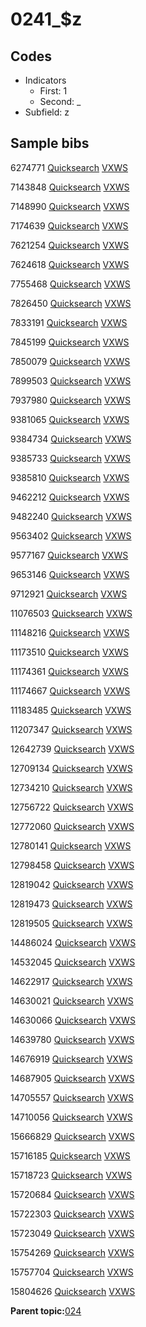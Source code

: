 # 0241\_$z

## Codes

-   Indicators
    -   First: 1
    -   Second: \_
-   Subfield: z

## Sample bibs

6274771 [Quicksearch](https://search.library.yale.edu/catalog/6274771) [VXWS](http://prodorbis.library.yale.edu:7014/vxws/GetHoldingsService?bibId=6274771)

7143848 [Quicksearch](https://search.library.yale.edu/catalog/7143848) [VXWS](http://prodorbis.library.yale.edu:7014/vxws/GetHoldingsService?bibId=7143848)

7148990 [Quicksearch](https://search.library.yale.edu/catalog/7148990) [VXWS](http://prodorbis.library.yale.edu:7014/vxws/GetHoldingsService?bibId=7148990)

7174639 [Quicksearch](https://search.library.yale.edu/catalog/7174639) [VXWS](http://prodorbis.library.yale.edu:7014/vxws/GetHoldingsService?bibId=7174639)

7621254 [Quicksearch](https://search.library.yale.edu/catalog/7621254) [VXWS](http://prodorbis.library.yale.edu:7014/vxws/GetHoldingsService?bibId=7621254)

7624618 [Quicksearch](https://search.library.yale.edu/catalog/7624618) [VXWS](http://prodorbis.library.yale.edu:7014/vxws/GetHoldingsService?bibId=7624618)

7755468 [Quicksearch](https://search.library.yale.edu/catalog/7755468) [VXWS](http://prodorbis.library.yale.edu:7014/vxws/GetHoldingsService?bibId=7755468)

7826450 [Quicksearch](https://search.library.yale.edu/catalog/7826450) [VXWS](http://prodorbis.library.yale.edu:7014/vxws/GetHoldingsService?bibId=7826450)

7833191 [Quicksearch](https://search.library.yale.edu/catalog/7833191) [VXWS](http://prodorbis.library.yale.edu:7014/vxws/GetHoldingsService?bibId=7833191)

7845199 [Quicksearch](https://search.library.yale.edu/catalog/7845199) [VXWS](http://prodorbis.library.yale.edu:7014/vxws/GetHoldingsService?bibId=7845199)

7850079 [Quicksearch](https://search.library.yale.edu/catalog/7850079) [VXWS](http://prodorbis.library.yale.edu:7014/vxws/GetHoldingsService?bibId=7850079)

7899503 [Quicksearch](https://search.library.yale.edu/catalog/7899503) [VXWS](http://prodorbis.library.yale.edu:7014/vxws/GetHoldingsService?bibId=7899503)

7937980 [Quicksearch](https://search.library.yale.edu/catalog/7937980) [VXWS](http://prodorbis.library.yale.edu:7014/vxws/GetHoldingsService?bibId=7937980)

9381065 [Quicksearch](https://search.library.yale.edu/catalog/9381065) [VXWS](http://prodorbis.library.yale.edu:7014/vxws/GetHoldingsService?bibId=9381065)

9384734 [Quicksearch](https://search.library.yale.edu/catalog/9384734) [VXWS](http://prodorbis.library.yale.edu:7014/vxws/GetHoldingsService?bibId=9384734)

9385733 [Quicksearch](https://search.library.yale.edu/catalog/9385733) [VXWS](http://prodorbis.library.yale.edu:7014/vxws/GetHoldingsService?bibId=9385733)

9385810 [Quicksearch](https://search.library.yale.edu/catalog/9385810) [VXWS](http://prodorbis.library.yale.edu:7014/vxws/GetHoldingsService?bibId=9385810)

9462212 [Quicksearch](https://search.library.yale.edu/catalog/9462212) [VXWS](http://prodorbis.library.yale.edu:7014/vxws/GetHoldingsService?bibId=9462212)

9482240 [Quicksearch](https://search.library.yale.edu/catalog/9482240) [VXWS](http://prodorbis.library.yale.edu:7014/vxws/GetHoldingsService?bibId=9482240)

9563402 [Quicksearch](https://search.library.yale.edu/catalog/9563402) [VXWS](http://prodorbis.library.yale.edu:7014/vxws/GetHoldingsService?bibId=9563402)

9577167 [Quicksearch](https://search.library.yale.edu/catalog/9577167) [VXWS](http://prodorbis.library.yale.edu:7014/vxws/GetHoldingsService?bibId=9577167)

9653146 [Quicksearch](https://search.library.yale.edu/catalog/9653146) [VXWS](http://prodorbis.library.yale.edu:7014/vxws/GetHoldingsService?bibId=9653146)

9712921 [Quicksearch](https://search.library.yale.edu/catalog/9712921) [VXWS](http://prodorbis.library.yale.edu:7014/vxws/GetHoldingsService?bibId=9712921)

11076503 [Quicksearch](https://search.library.yale.edu/catalog/11076503) [VXWS](http://prodorbis.library.yale.edu:7014/vxws/GetHoldingsService?bibId=11076503)

11148216 [Quicksearch](https://search.library.yale.edu/catalog/11148216) [VXWS](http://prodorbis.library.yale.edu:7014/vxws/GetHoldingsService?bibId=11148216)

11173510 [Quicksearch](https://search.library.yale.edu/catalog/11173510) [VXWS](http://prodorbis.library.yale.edu:7014/vxws/GetHoldingsService?bibId=11173510)

11174361 [Quicksearch](https://search.library.yale.edu/catalog/11174361) [VXWS](http://prodorbis.library.yale.edu:7014/vxws/GetHoldingsService?bibId=11174361)

11174667 [Quicksearch](https://search.library.yale.edu/catalog/11174667) [VXWS](http://prodorbis.library.yale.edu:7014/vxws/GetHoldingsService?bibId=11174667)

11183485 [Quicksearch](https://search.library.yale.edu/catalog/11183485) [VXWS](http://prodorbis.library.yale.edu:7014/vxws/GetHoldingsService?bibId=11183485)

11207347 [Quicksearch](https://search.library.yale.edu/catalog/11207347) [VXWS](http://prodorbis.library.yale.edu:7014/vxws/GetHoldingsService?bibId=11207347)

12642739 [Quicksearch](https://search.library.yale.edu/catalog/12642739) [VXWS](http://prodorbis.library.yale.edu:7014/vxws/GetHoldingsService?bibId=12642739)

12709134 [Quicksearch](https://search.library.yale.edu/catalog/12709134) [VXWS](http://prodorbis.library.yale.edu:7014/vxws/GetHoldingsService?bibId=12709134)

12734210 [Quicksearch](https://search.library.yale.edu/catalog/12734210) [VXWS](http://prodorbis.library.yale.edu:7014/vxws/GetHoldingsService?bibId=12734210)

12756722 [Quicksearch](https://search.library.yale.edu/catalog/12756722) [VXWS](http://prodorbis.library.yale.edu:7014/vxws/GetHoldingsService?bibId=12756722)

12772060 [Quicksearch](https://search.library.yale.edu/catalog/12772060) [VXWS](http://prodorbis.library.yale.edu:7014/vxws/GetHoldingsService?bibId=12772060)

12780141 [Quicksearch](https://search.library.yale.edu/catalog/12780141) [VXWS](http://prodorbis.library.yale.edu:7014/vxws/GetHoldingsService?bibId=12780141)

12798458 [Quicksearch](https://search.library.yale.edu/catalog/12798458) [VXWS](http://prodorbis.library.yale.edu:7014/vxws/GetHoldingsService?bibId=12798458)

12819042 [Quicksearch](https://search.library.yale.edu/catalog/12819042) [VXWS](http://prodorbis.library.yale.edu:7014/vxws/GetHoldingsService?bibId=12819042)

12819473 [Quicksearch](https://search.library.yale.edu/catalog/12819473) [VXWS](http://prodorbis.library.yale.edu:7014/vxws/GetHoldingsService?bibId=12819473)

12819505 [Quicksearch](https://search.library.yale.edu/catalog/12819505) [VXWS](http://prodorbis.library.yale.edu:7014/vxws/GetHoldingsService?bibId=12819505)

14486024 [Quicksearch](https://search.library.yale.edu/catalog/14486024) [VXWS](http://prodorbis.library.yale.edu:7014/vxws/GetHoldingsService?bibId=14486024)

14532045 [Quicksearch](https://search.library.yale.edu/catalog/14532045) [VXWS](http://prodorbis.library.yale.edu:7014/vxws/GetHoldingsService?bibId=14532045)

14622917 [Quicksearch](https://search.library.yale.edu/catalog/14622917) [VXWS](http://prodorbis.library.yale.edu:7014/vxws/GetHoldingsService?bibId=14622917)

14630021 [Quicksearch](https://search.library.yale.edu/catalog/14630021) [VXWS](http://prodorbis.library.yale.edu:7014/vxws/GetHoldingsService?bibId=14630021)

14630066 [Quicksearch](https://search.library.yale.edu/catalog/14630066) [VXWS](http://prodorbis.library.yale.edu:7014/vxws/GetHoldingsService?bibId=14630066)

14639780 [Quicksearch](https://search.library.yale.edu/catalog/14639780) [VXWS](http://prodorbis.library.yale.edu:7014/vxws/GetHoldingsService?bibId=14639780)

14676919 [Quicksearch](https://search.library.yale.edu/catalog/14676919) [VXWS](http://prodorbis.library.yale.edu:7014/vxws/GetHoldingsService?bibId=14676919)

14687905 [Quicksearch](https://search.library.yale.edu/catalog/14687905) [VXWS](http://prodorbis.library.yale.edu:7014/vxws/GetHoldingsService?bibId=14687905)

14705557 [Quicksearch](https://search.library.yale.edu/catalog/14705557) [VXWS](http://prodorbis.library.yale.edu:7014/vxws/GetHoldingsService?bibId=14705557)

14710056 [Quicksearch](https://search.library.yale.edu/catalog/14710056) [VXWS](http://prodorbis.library.yale.edu:7014/vxws/GetHoldingsService?bibId=14710056)

15666829 [Quicksearch](https://search.library.yale.edu/catalog/15666829) [VXWS](http://prodorbis.library.yale.edu:7014/vxws/GetHoldingsService?bibId=15666829)

15716185 [Quicksearch](https://search.library.yale.edu/catalog/15716185) [VXWS](http://prodorbis.library.yale.edu:7014/vxws/GetHoldingsService?bibId=15716185)

15718723 [Quicksearch](https://search.library.yale.edu/catalog/15718723) [VXWS](http://prodorbis.library.yale.edu:7014/vxws/GetHoldingsService?bibId=15718723)

15720684 [Quicksearch](https://search.library.yale.edu/catalog/15720684) [VXWS](http://prodorbis.library.yale.edu:7014/vxws/GetHoldingsService?bibId=15720684)

15722303 [Quicksearch](https://search.library.yale.edu/catalog/15722303) [VXWS](http://prodorbis.library.yale.edu:7014/vxws/GetHoldingsService?bibId=15722303)

15723049 [Quicksearch](https://search.library.yale.edu/catalog/15723049) [VXWS](http://prodorbis.library.yale.edu:7014/vxws/GetHoldingsService?bibId=15723049)

15754269 [Quicksearch](https://search.library.yale.edu/catalog/15754269) [VXWS](http://prodorbis.library.yale.edu:7014/vxws/GetHoldingsService?bibId=15754269)

15757704 [Quicksearch](https://search.library.yale.edu/catalog/15757704) [VXWS](http://prodorbis.library.yale.edu:7014/vxws/GetHoldingsService?bibId=15757704)

15804626 [Quicksearch](https://search.library.yale.edu/catalog/15804626) [VXWS](http://prodorbis.library.yale.edu:7014/vxws/GetHoldingsService?bibId=15804626)

**Parent topic:**[024](../../tags/024/024.md)

